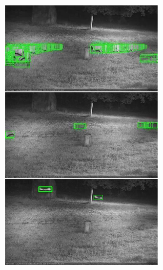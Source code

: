 ![20200910-205610-210614](in2/20200910/20200910-205610-210614_0_.jpg)
![20200910-233848-234850](in2/20200910/20200910-233848-234850_0_.jpg)
![20200911-004045-005047](in2/20200911/20200911-004045-005047_0_.jpg)
